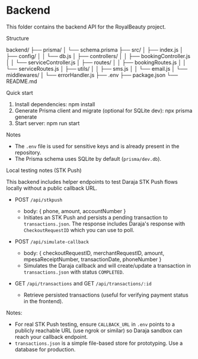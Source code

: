 # Backend

This folder contains the backend API for the RoyalBeauty project.

Structure

backend/
├── prisma/
│   └── schema.prisma
├── src/
│   ├── index.js
│   ├── config/
│   │   └── db.js
│   ├── controllers/
│   │   ├── bookingController.js
│   │   └── serviceController.js
│   ├── routes/
│   │   ├── bookingRoutes.js
│   │   └── serviceRoutes.js
│   ├── utils/
│   │   ├── sms.js
│   │   └── email.js
│   └── middlewares/
│       └── errorHandler.js
├── .env
├── package.json
└── README.md

Quick start

1. Install dependencies: npm install
2. Generate Prisma client and migrate (optional for SQLite dev): npx prisma generate
3. Start server: npm run start

Notes

- The `.env` file is used for sensitive keys and is already present in the repository.
- The Prisma schema uses SQLite by default (`prisma/dev.db`).

Local testing notes (STK Push)

This backend includes helper endpoints to test Daraja STK Push flows locally without a public callback URL.

- POST `/api/stkpush`
	- body: { phone, amount, accountNumber }
	- Initiates an STK Push and persists a pending transaction to `transactions.json`. The response includes Daraja's response with `CheckoutRequestID` which you can use to poll.

- POST `/api/simulate-callback`
	- body: { checkoutRequestID, merchantRequestID, amount, mpesaReceiptNumber, transactionDate, phoneNumber }
	- Simulates the Daraja callback and will create/update a transaction in `transactions.json` with status `COMPLETED`.

- GET `/api/transactions` and GET `/api/transactions/:id`
	- Retrieve persisted transactions (useful for verifying payment status in the frontend).

Notes:
- For real STK Push testing, ensure `CALLBACK_URL` in `.env` points to a publicly reachable URL (use ngrok or similar) so Daraja sandbox can reach your callback endpoint.
- `transactions.json` is a simple file-based store for prototyping. Use a database for production.
